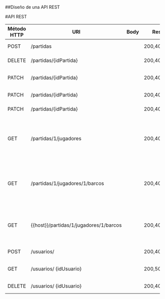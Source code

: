 ##Diseño de una API REST 


#API REST

| Método HTTP | URI	 | Body | Respuesta | Descripción |
| ------------- | ------------- | ------------- | ------------- | ------------- |
| POST  | /partidas  |  |  200,400,404,500  |Crear partidas  |
| DELETE  | /partidas/{idPartida}  |   | 200,400,404,500  |Eliminar  una partida |
| PATCH  | /partidas/{idPartida}  |   | 200,400,404,500  |Modificar datos de  una partida |
| PATCH  | /partidas/{idPartida}  |   | 200,400,404,500  |Iniciar una partida |
| PATCH  | /partidas/{idPartida}  |   | 200,400,404,500  |Finalizar una partida |
| GET  | /partidas/1/jugadores  |   | 200,400,404,500  |Consultar todos los datos (jugadores asociados) de una partida |
| GET  | /partidas/1/jugadores/1/barcos  |   | 200,400,404,500  |Consultar todos los datos (barcos de cada jugador) de una partida |
| GET  | {{host}}/partidas/1/jugadores/1/barcos|   | 200,400,404,500  |Consultar todos los barcos de un jugador de una partida |
| POST  | /usuarios/  |   | 200,400,404,500  |Crear usuarios |
| GET  | /usuarios/ {idUsuario} |   | 200,500  |Obtener los datos de un usuario |
| DELETE  | /usuarios/ {idUsuario} |   | 200,400,404,500  |Elminar un usuario|
